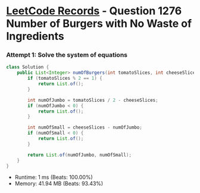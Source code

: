# [LeetCode Records](../../README.md) - Question 1276 Number of Burgers with No Waste of Ingredients

### Attempt 1: Solve the system of equations
```java
class Solution {
    public List<Integer> numOfBurgers(int tomatoSlices, int cheeseSlices) {
        if (tomatoSlices % 2 == 1) {
            return List.of();
        }

        int numOfJumbo = tomatoSlices / 2 - cheeseSlices;
        if (numOfJumbo < 0) {
            return List.of();
        }

        int numOfSmall = cheeseSlices - numOfJumbo;
        if (numOfSmall < 0) {
            return List.of();
        }

        return List.of(numOfJumbo, numOfSmall);
    }
}
```
- Runtime: 1 ms (Beats: 100.00%)
- Memory: 41.94 MB (Beats: 93.43%)

<br>
